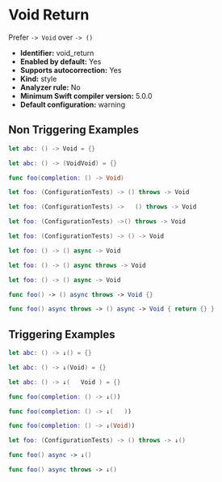 # Void Return

Prefer `-> Void` over `-> ()`

* **Identifier:** void_return
* **Enabled by default:** Yes
* **Supports autocorrection:** Yes
* **Kind:** style
* **Analyzer rule:** No
* **Minimum Swift compiler version:** 5.0.0
* **Default configuration:** warning

## Non Triggering Examples

```swift
let abc: () -> Void = {}

```

```swift
let abc: () -> (VoidVoid) = {}

```

```swift
func foo(completion: () -> Void)

```

```swift
let foo: (ConfigurationTests) -> () throws -> Void

```

```swift
let foo: (ConfigurationTests) ->   () throws -> Void

```

```swift
let foo: (ConfigurationTests) ->() throws -> Void

```

```swift
let foo: (ConfigurationTests) -> () -> Void

```

```swift
let foo: () -> () async -> Void

```

```swift
let foo: () -> () async throws -> Void

```

```swift
let foo: () -> () async -> Void

```

```swift
func foo() -> () async throws -> Void {}

```

```swift
func foo() async throws -> () async -> Void { return {} }

```

## Triggering Examples

```swift
let abc: () -> ↓() = {}

```

```swift
let abc: () -> ↓(Void) = {}

```

```swift
let abc: () -> ↓(   Void ) = {}

```

```swift
func foo(completion: () -> ↓())

```

```swift
func foo(completion: () -> ↓(   ))

```

```swift
func foo(completion: () -> ↓(Void))

```

```swift
let foo: (ConfigurationTests) -> () throws -> ↓()

```

```swift
func foo() async -> ↓()

```

```swift
func foo() async throws -> ↓()

```
